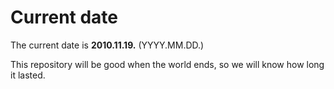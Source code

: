 # Current date

The current date is **2010.11.19.** (YYYY.MM.DD.)

This repository will be good when the world ends, so we will know how long it lasted.